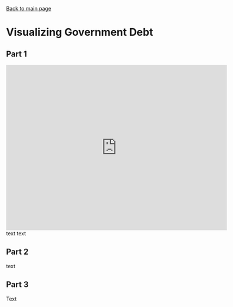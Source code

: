 [Back to main page](https://reedcallan.github.io/Telling-Stories-with-Data/)
# Visualizing Government Debt
## Part 1
<iframe src="https://data.oecd.org/chart/6OkD" width="600" height="450" style="border: 0" mozallowfullscreen="true" webkitallowfullscreen="true" allowfullscreen="true"><a href="https://data.oecd.org/chart/6OkD" target="_blank">OECD Chart: General government debt, Total, % of GDP, Annual, 2021</a></iframe>
text text

## Part 2
<div class="flourish-embed flourish-chart" data-src="visualisation/11162922"><script src="https://public.flourish.studio/resources/embed.js"></script></div>
text

## Part 3
<div class="flourish-embed flourish-chart" data-src="visualisation/11163460"><script src="https://public.flourish.studio/resources/embed.js"></script></div>

Text

